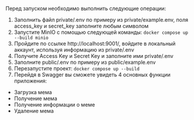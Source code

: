 Перед запуском необходимо выполнить следующие операции:

1. Заполнить файл private/.env по примеру из private/example.env, поля access_key и secret_key заполните любым символом
2. Запустите MinIO с помощью следующей команды: `docker compose up --build minio`
3. Пройдите по ссылке http://localhost:9001/, войдите в локальный аккаунт, используя информацию из private/.env
4. Получите Access Key и Secret Key и заполните ими private/.env
5. Заполните public/.env по примеру из public/example.env
6. Перезапустите проект: `docker compose up --build`
7. Перейдя в Swagger вы сможете увидеть 4 основных функции приложения:
- Загрузка мема
- Получение мема
- Получение информации о меме
- Удаление мема